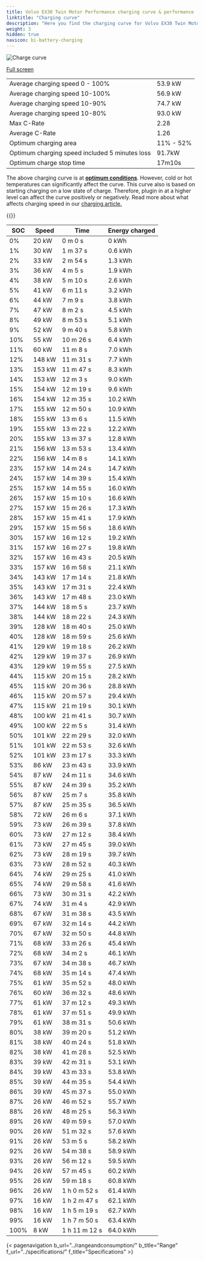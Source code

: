 ```yaml
---
title: Volvo EX30 Twin Motor Performance charging curve & performance
linktitle: "Charging curve"
description: "Here you find the charging curve for Volvo EX30 Twin Motor Performance."
weight: 3
hidden: true
navicon: bi-battery-charging
---
```

<!-- markdownlint-disable MD033 -->
<img src="/images/models/volvo/ex30/ex30_twin_motor_performance/chargingcurve.svg" alt="Charge curve" class="img-fluid">

[Full screen](/images/models/volvo/ex30/ex30_twin_motor_performance/chargingcurve.svg)


<table class="table table-striped border">
<tbody>
<tr>
<td>Average charging speed 0 - 100%</td><td>53.9 kW</td>
</tr>
<tr>
<td>Average charging speed 10-100%</td><td>56.9 kW</td>
</tr>
<tr>
<td>Average charging speed 10-90%</td><td>74.7 kW</td>
</tr>
<tr>
<td>Average charging speed 10-80%</td><td>93.0 kW</td>
</tr>
<tr>
<td>Max C-Rate</td><td>2.28</td>
</tr>
<tr>
<td>Average C-Rate</td><td>1.26</td>
</tr>
<tr>
<td>Optimum charging area</td><td>11% - 52%</td>
</tr>
<tr>
<td>Optimum charging speed included 5 minutes loss</td><td>91.7kW</td>
</tr>
<tr>
<td>Optimum charge stop time</td><td>17m10s</td>
</tr>
</tbody>
</table>


The above charging curve is at **[optimum conditions](../../../../../technology/battery/charging/#temperature)**. However, cold or hot temperatures can significantly affect the curve. This curve also is based on starting charging on a low state of charge. Therefore, plugin in at a higher level can affect the curve positively or negatively. Read more about what affects charging speed in our [charging article.](../../../../../technology/battery/charging/)


{{<evkxdisplayaddarticle />}}
<table class="table table-striped border">
<thead>
<tr><th>SOC</th><th>Speed</th><th>Time</th><th>Energy charged</th></tr>
</thead>
<tbody>
<tr>
<td>0%</td><td>20 kW</td><td> 0 m 0 s </td><td>0 kWh </td>
</tr>
<tr>
<td>1%</td><td>30 kW</td><td> 1 m 37 s </td><td>0.6 kWh </td>
</tr>
<tr>
<td>2%</td><td>33 kW</td><td> 2 m 54 s </td><td>1.3 kWh </td>
</tr>
<tr>
<td>3%</td><td>36 kW</td><td> 4 m 5 s </td><td>1.9 kWh </td>
</tr>
<tr>
<td>4%</td><td>38 kW</td><td> 5 m 10 s </td><td>2.6 kWh </td>
</tr>
<tr>
<td>5%</td><td>41 kW</td><td> 6 m 11 s </td><td>3.2 kWh </td>
</tr>
<tr>
<td>6%</td><td>44 kW</td><td> 7 m 9 s </td><td>3.8 kWh </td>
</tr>
<tr>
<td>7%</td><td>47 kW</td><td> 8 m 2 s </td><td>4.5 kWh </td>
</tr>
<tr>
<td>8%</td><td>49 kW</td><td> 8 m 53 s </td><td>5.1 kWh </td>
</tr>
<tr>
<td>9%</td><td>52 kW</td><td> 9 m 40 s </td><td>5.8 kWh </td>
</tr>
<tr>
<td>10%</td><td>55 kW</td><td> 10 m 26 s </td><td>6.4 kWh </td>
</tr>
<tr>
<td>11%</td><td>60 kW</td><td> 11 m 8 s </td><td>7.0 kWh </td>
</tr>
<tr>
<td>12%</td><td>148 kW</td><td> 11 m 31 s </td><td>7.7 kWh </td>
</tr>
<tr>
<td>13%</td><td>153 kW</td><td> 11 m 47 s </td><td>8.3 kWh </td>
</tr>
<tr>
<td>14%</td><td>153 kW</td><td> 12 m 3 s </td><td>9.0 kWh </td>
</tr>
<tr>
<td>15%</td><td>154 kW</td><td> 12 m 19 s </td><td>9.6 kWh </td>
</tr>
<tr>
<td>16%</td><td>154 kW</td><td> 12 m 35 s </td><td>10.2 kWh </td>
</tr>
<tr>
<td>17%</td><td>155 kW</td><td> 12 m 50 s </td><td>10.9 kWh </td>
</tr>
<tr>
<td>18%</td><td>155 kW</td><td> 13 m 6 s </td><td>11.5 kWh </td>
</tr>
<tr>
<td>19%</td><td>155 kW</td><td> 13 m 22 s </td><td>12.2 kWh </td>
</tr>
<tr>
<td>20%</td><td>155 kW</td><td> 13 m 37 s </td><td>12.8 kWh </td>
</tr>
<tr>
<td>21%</td><td>156 kW</td><td> 13 m 53 s </td><td>13.4 kWh </td>
</tr>
<tr>
<td>22%</td><td>156 kW</td><td> 14 m 8 s </td><td>14.1 kWh </td>
</tr>
<tr>
<td>23%</td><td>157 kW</td><td> 14 m 24 s </td><td>14.7 kWh </td>
</tr>
<tr>
<td>24%</td><td>157 kW</td><td> 14 m 39 s </td><td>15.4 kWh </td>
</tr>
<tr>
<td>25%</td><td>157 kW</td><td> 14 m 55 s </td><td>16.0 kWh </td>
</tr>
<tr>
<td>26%</td><td>157 kW</td><td> 15 m 10 s </td><td>16.6 kWh </td>
</tr>
<tr>
<td>27%</td><td>157 kW</td><td> 15 m 26 s </td><td>17.3 kWh </td>
</tr>
<tr>
<td>28%</td><td>157 kW</td><td> 15 m 41 s </td><td>17.9 kWh </td>
</tr>
<tr>
<td>29%</td><td>157 kW</td><td> 15 m 56 s </td><td>18.6 kWh </td>
</tr>
<tr>
<td>30%</td><td>157 kW</td><td> 16 m 12 s </td><td>19.2 kWh </td>
</tr>
<tr>
<td>31%</td><td>157 kW</td><td> 16 m 27 s </td><td>19.8 kWh </td>
</tr>
<tr>
<td>32%</td><td>157 kW</td><td> 16 m 43 s </td><td>20.5 kWh </td>
</tr>
<tr>
<td>33%</td><td>157 kW</td><td> 16 m 58 s </td><td>21.1 kWh </td>
</tr>
<tr>
<td>34%</td><td>143 kW</td><td> 17 m 14 s </td><td>21.8 kWh </td>
</tr>
<tr>
<td>35%</td><td>143 kW</td><td> 17 m 31 s </td><td>22.4 kWh </td>
</tr>
<tr>
<td>36%</td><td>143 kW</td><td> 17 m 48 s </td><td>23.0 kWh </td>
</tr>
<tr>
<td>37%</td><td>144 kW</td><td> 18 m 5 s </td><td>23.7 kWh </td>
</tr>
<tr>
<td>38%</td><td>144 kW</td><td> 18 m 22 s </td><td>24.3 kWh </td>
</tr>
<tr>
<td>39%</td><td>128 kW</td><td> 18 m 40 s </td><td>25.0 kWh </td>
</tr>
<tr>
<td>40%</td><td>128 kW</td><td> 18 m 59 s </td><td>25.6 kWh </td>
</tr>
<tr>
<td>41%</td><td>129 kW</td><td> 19 m 18 s </td><td>26.2 kWh </td>
</tr>
<tr>
<td>42%</td><td>129 kW</td><td> 19 m 37 s </td><td>26.9 kWh </td>
</tr>
<tr>
<td>43%</td><td>129 kW</td><td> 19 m 55 s </td><td>27.5 kWh </td>
</tr>
<tr>
<td>44%</td><td>115 kW</td><td> 20 m 15 s </td><td>28.2 kWh </td>
</tr>
<tr>
<td>45%</td><td>115 kW</td><td> 20 m 36 s </td><td>28.8 kWh </td>
</tr>
<tr>
<td>46%</td><td>115 kW</td><td> 20 m 57 s </td><td>29.4 kWh </td>
</tr>
<tr>
<td>47%</td><td>115 kW</td><td> 21 m 19 s </td><td>30.1 kWh </td>
</tr>
<tr>
<td>48%</td><td>100 kW</td><td> 21 m 41 s </td><td>30.7 kWh </td>
</tr>
<tr>
<td>49%</td><td>100 kW</td><td> 22 m 5 s </td><td>31.4 kWh </td>
</tr>
<tr>
<td>50%</td><td>101 kW</td><td> 22 m 29 s </td><td>32.0 kWh </td>
</tr>
<tr>
<td>51%</td><td>101 kW</td><td> 22 m 53 s </td><td>32.6 kWh </td>
</tr>
<tr>
<td>52%</td><td>101 kW</td><td> 23 m 17 s </td><td>33.3 kWh </td>
</tr>
<tr>
<td>53%</td><td>86 kW</td><td> 23 m 43 s </td><td>33.9 kWh </td>
</tr>
<tr>
<td>54%</td><td>87 kW</td><td> 24 m 11 s </td><td>34.6 kWh </td>
</tr>
<tr>
<td>55%</td><td>87 kW</td><td> 24 m 39 s </td><td>35.2 kWh </td>
</tr>
<tr>
<td>56%</td><td>87 kW</td><td> 25 m 7 s </td><td>35.8 kWh </td>
</tr>
<tr>
<td>57%</td><td>87 kW</td><td> 25 m 35 s </td><td>36.5 kWh </td>
</tr>
<tr>
<td>58%</td><td>72 kW</td><td> 26 m 6 s </td><td>37.1 kWh </td>
</tr>
<tr>
<td>59%</td><td>73 kW</td><td> 26 m 39 s </td><td>37.8 kWh </td>
</tr>
<tr>
<td>60%</td><td>73 kW</td><td> 27 m 12 s </td><td>38.4 kWh </td>
</tr>
<tr>
<td>61%</td><td>73 kW</td><td> 27 m 45 s </td><td>39.0 kWh </td>
</tr>
<tr>
<td>62%</td><td>73 kW</td><td> 28 m 19 s </td><td>39.7 kWh </td>
</tr>
<tr>
<td>63%</td><td>73 kW</td><td> 28 m 52 s </td><td>40.3 kWh </td>
</tr>
<tr>
<td>64%</td><td>74 kW</td><td> 29 m 25 s </td><td>41.0 kWh </td>
</tr>
<tr>
<td>65%</td><td>74 kW</td><td> 29 m 58 s </td><td>41.6 kWh </td>
</tr>
<tr>
<td>66%</td><td>73 kW</td><td> 30 m 31 s </td><td>42.2 kWh </td>
</tr>
<tr>
<td>67%</td><td>74 kW</td><td> 31 m 4 s </td><td>42.9 kWh </td>
</tr>
<tr>
<td>68%</td><td>67 kW</td><td> 31 m 38 s </td><td>43.5 kWh </td>
</tr>
<tr>
<td>69%</td><td>67 kW</td><td> 32 m 14 s </td><td>44.2 kWh </td>
</tr>
<tr>
<td>70%</td><td>67 kW</td><td> 32 m 50 s </td><td>44.8 kWh </td>
</tr>
<tr>
<td>71%</td><td>68 kW</td><td> 33 m 26 s </td><td>45.4 kWh </td>
</tr>
<tr>
<td>72%</td><td>68 kW</td><td> 34 m 2 s </td><td>46.1 kWh </td>
</tr>
<tr>
<td>73%</td><td>67 kW</td><td> 34 m 38 s </td><td>46.7 kWh </td>
</tr>
<tr>
<td>74%</td><td>68 kW</td><td> 35 m 14 s </td><td>47.4 kWh </td>
</tr>
<tr>
<td>75%</td><td>61 kW</td><td> 35 m 52 s </td><td>48.0 kWh </td>
</tr>
<tr>
<td>76%</td><td>60 kW</td><td> 36 m 32 s </td><td>48.6 kWh </td>
</tr>
<tr>
<td>77%</td><td>61 kW</td><td> 37 m 12 s </td><td>49.3 kWh </td>
</tr>
<tr>
<td>78%</td><td>61 kW</td><td> 37 m 51 s </td><td>49.9 kWh </td>
</tr>
<tr>
<td>79%</td><td>61 kW</td><td> 38 m 31 s </td><td>50.6 kWh </td>
</tr>
<tr>
<td>80%</td><td>38 kW</td><td> 39 m 20 s </td><td>51.2 kWh </td>
</tr>
<tr>
<td>81%</td><td>38 kW</td><td> 40 m 24 s </td><td>51.8 kWh </td>
</tr>
<tr>
<td>82%</td><td>38 kW</td><td> 41 m 28 s </td><td>52.5 kWh </td>
</tr>
<tr>
<td>83%</td><td>39 kW</td><td> 42 m 31 s </td><td>53.1 kWh </td>
</tr>
<tr>
<td>84%</td><td>39 kW</td><td> 43 m 33 s </td><td>53.8 kWh </td>
</tr>
<tr>
<td>85%</td><td>39 kW</td><td> 44 m 35 s </td><td>54.4 kWh </td>
</tr>
<tr>
<td>86%</td><td>39 kW</td><td> 45 m 37 s </td><td>55.0 kWh </td>
</tr>
<tr>
<td>87%</td><td>26 kW</td><td> 46 m 52 s </td><td>55.7 kWh </td>
</tr>
<tr>
<td>88%</td><td>26 kW</td><td> 48 m 25 s </td><td>56.3 kWh </td>
</tr>
<tr>
<td>89%</td><td>26 kW</td><td> 49 m 59 s </td><td>57.0 kWh </td>
</tr>
<tr>
<td>90%</td><td>26 kW</td><td> 51 m 32 s </td><td>57.6 kWh </td>
</tr>
<tr>
<td>91%</td><td>26 kW</td><td> 53 m 5 s </td><td>58.2 kWh </td>
</tr>
<tr>
<td>92%</td><td>26 kW</td><td> 54 m 38 s </td><td>58.9 kWh </td>
</tr>
<tr>
<td>93%</td><td>26 kW</td><td> 56 m 12 s </td><td>59.5 kWh </td>
</tr>
<tr>
<td>94%</td><td>26 kW</td><td> 57 m 45 s </td><td>60.2 kWh </td>
</tr>
<tr>
<td>95%</td><td>26 kW</td><td> 59 m 18 s </td><td>60.8 kWh </td>
</tr>
<tr>
<td>96%</td><td>26 kW</td><td>1 h 0 m 52 s </td><td>61.4 kWh </td>
</tr>
<tr>
<td>97%</td><td>16 kW</td><td>1 h 2 m 47 s </td><td>62.1 kWh </td>
</tr>
<tr>
<td>98%</td><td>16 kW</td><td>1 h 5 m 19 s </td><td>62.7 kWh </td>
</tr>
<tr>
<td>99%</td><td>16 kW</td><td>1 h 7 m 50 s </td><td>63.4 kWh </td>
</tr>
<tr>
<td>100%</td><td>8 kW</td><td>1 h 11 m 12 s </td><td>64.0 kWh </td>
</tr>
</tbody>
</table>


{< pagenavigation b_url="../rangeandconsumption/" b_title="Range" f_url="../specifications/" f_title="Specifications" >}
